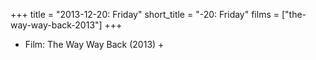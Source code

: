 +++
title = "2013-12-20: Friday"
short_title = "-20: Friday"
films = ["the-way-way-back-2013"]
+++


* Film: The Way Way Back (2013) +
